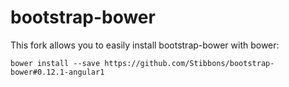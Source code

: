 # bootstrap-bower
This fork allows you to easily install bootstrap-bower with bower:

    bower install --save https://github.com/Stibbons/bootstrap-bower#0.12.1-angular1
